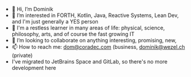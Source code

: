 - 👋 Hi, I’m Dominik
- 👀 I’m interested in FORTH, Kotlin, Java, Reactive Systems, Lean Dev, and I'm just generally a YES person
- 🌱 I'm a restless learner in many areas of life: physical, science, philosophy, arts, and of course the fast growing IT
- 💞️ I’m looking to collaborate on anything interesting, promising, new, 
- 📫 How to reach me: dom@coradec.com (business, dominik@wezel.ch (private)
- I've migrated to JetBrains Space and GitLab, so there's no more development here

<!---
freedio/freedio is a ✨ special ✨ repository because its `README.md` (this file) appears on your GitHub profile.
You can click the Preview link to take a look at your changes.
--->
